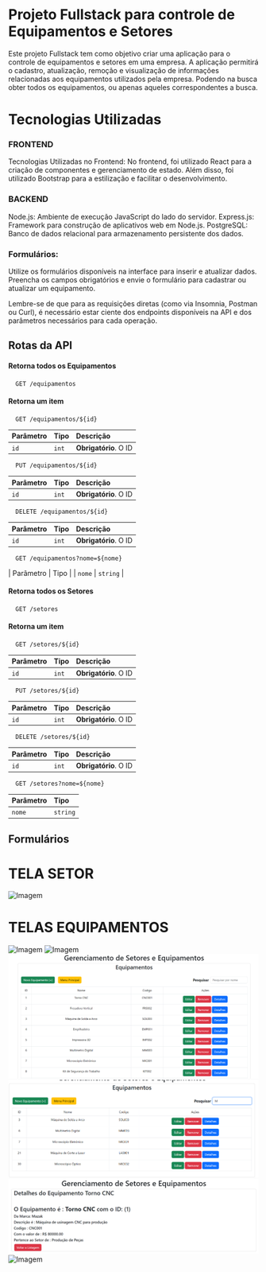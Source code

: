# Projeto Fullstack para controle de Equipamentos e Setores

Este projeto Fullstack tem como objetivo criar uma aplicação para o controle de equipamentos e setores em uma empresa. A aplicação permitirá o cadastro, atualização, remoção e visualização de informações relacionadas aos equipamentos utilizados pela empresa. Podendo na busca obter todos os equipamentos, ou apenas aqueles correspondentes a busca.

# Tecnologias Utilizadas

### FRONTEND

Tecnologias Utilizadas no Frontend:
No frontend, foi utilizado React para a criação de componentes e gerenciamento de estado. Além disso, foi utilizado Bootstrap para a estilização e facilitar o desenvolvimento.

### BACKEND

Node.js: Ambiente de execução JavaScript do lado do servidor.
Express.js: Framework para construção de aplicativos web em Node.js.
PostgreSQL: Banco de dados relacional para armazenamento persistente dos dados.

### Formulários:

Utilize os formulários disponíveis na interface para inserir e atualizar dados.
Preencha os campos obrigatórios e envie o formulário para cadastrar ou atualizar um equipamento.

Lembre-se de que para as requisições diretas (como via Insomnia, Postman ou Curl), é necessário estar ciente dos endpoints disponíveis na API e dos parâmetros necessários para cada operação.

## Rotas da API

#### Retorna todos os Equipamentos

```http
  GET /equipamentos
```

#### Retorna um item

```http
  GET /equipamentos/${id}
```

| Parâmetro | Tipo  | Descrição             |
| :-------- | :---- | :-------------------- |
| `id`      | `int` | **Obrigatório**. O ID |

```http
  PUT /equipamentos/${id}
```

| Parâmetro | Tipo  | Descrição             |
| :-------- | :---- | :-------------------- |
| `id`      | `int` | **Obrigatório**. O ID |

```http
  DELETE /equipamentos/${id}
```

| Parâmetro | Tipo  | Descrição             |
| :-------- | :---- | :-------------------- |
| `id`      | `int` | **Obrigatório**. O ID |

```http
  GET /equipamentos?nome=${nome}
```

| Parâmetro | Tipo |
| `nome` | `string` |

#### Retorna todos os Setores

```http
  GET /setores
```

#### Retorna um item

```http
  GET /setores/${id}
```

| Parâmetro | Tipo  | Descrição             |
| :-------- | :---- | :-------------------- |
| `id`      | `int` | **Obrigatório**. O ID |

```http
  PUT /setores/${id}
```

| Parâmetro | Tipo  | Descrição             |
| :-------- | :---- | :-------------------- |
| `id`      | `int` | **Obrigatório**. O ID |

```http
  DELETE /setores/${id}
```

| Parâmetro | Tipo  | Descrição             |
| :-------- | :---- | :-------------------- |
| `id`      | `int` | **Obrigatório**. O ID |

```http
  GET /setores?nome=${nome}
```

| Parâmetro | Tipo     |
| :-------- | :------- |
| `nome`    | `string` |

## Formulários

# TELA SETOR

![Imagem](imagens/card-setor.png.png)

# TELAS EQUIPAMENTOS

![Imagem](imagens/cadastro-equipamento.png=200x)
![Imagem](imagens/select-equipamento.png=250x)
![Imagem](imagens/tabela-equipamentos.png)
![Imagem](imagens/busca-equipamento.png)
![Imagem](imagens/card-equipamento.png)
![Imagem](imagens/editar-equipamento.png=500x)
